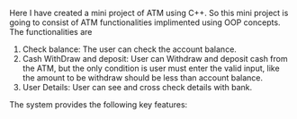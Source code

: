 Here I have created a mini project of ATM using C++.
So this mini project is going to consist of ATM functionalities implimented using OOP concepts.
The functionalities are 
1) Check balance: The user can check the account balance.
2) Cash WithDraw and deposit: User can Withdraw and deposit cash  from the ATM, but the only condition is user must enter the valid input, like the amount to be withdraw should be less than account balance.
3) User Details: User can see and cross check  details with bank.

The system provides the following key features:

